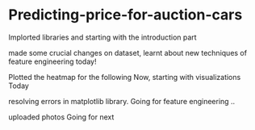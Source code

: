 # Predicting-price-for-auction-cars

Implorted libraries and starting with the introduction part

made some crucial changes on dataset, learnt about new techniques of feature engineering today!

Plotted the heatmap for the following
Now, starting with visualizations Today

resolving errors in matplotlib library.
Going for feature engineering
..

uploaded photos
Going for next
